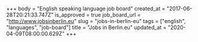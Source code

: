 +++
body = "English speaking language job board"
created_at = "2017-06-28T20:21:33.747Z"
is_approved = true
job_board_url = "http://www.jobsinberlin.eu"
slug = "jobs-in-berlin-eu"
tags = ["english", "languages", "job-board"]
title = "Jobs in Berlin.eu"
updated_at = "2020-04-09T08:00:00.629Z"
+++
